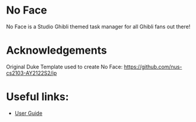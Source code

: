 # No Face

No Face is a Studio Ghibli themed task manager for all Ghibli fans out there!

# Acknowledgements

Original Duke Template used to create No Face: https://github.com/nus-cs2103-AY2122S2/ip

# Useful links:
* [User Guide](UserGuide.md)
